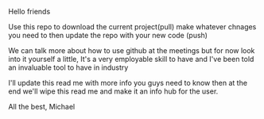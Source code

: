 Hello friends

Use this repo to download the current project(pull) make whatever chnages you need to then update the repo with your new code (push)

We can talk more about how to use github at the meetings but for now look into it yourself a little, It's a very employable skill to have and I've been told an invaluable tool to have in industry

I'll update this read me with more info you guys need to know then at the end we'll wipe this read me and make it an info hub for the user.

All the best, Michael
